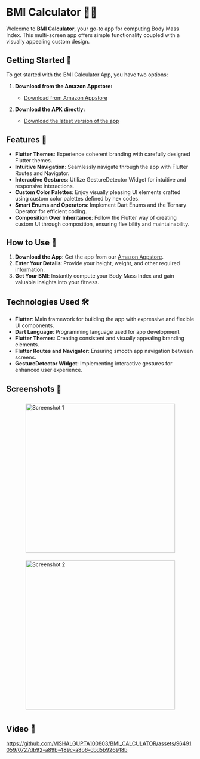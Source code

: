 # BMI Calculator 🏋️‍♂️

Welcome to **BMI Calculator**, your go-to app for computing Body Mass Index. This multi-screen app offers simple functionality coupled with a visually appealing custom design.

## Getting Started 🚀

To get started with the BMI Calculator App, you have two options:

1. **Download from the Amazon Appstore:**
   - [Download from Amazon Appstore](https://www.amazon.com/gp/product/B0D7J61M2R)

2. **Download the APK directly:**
   - [Download the latest version of the app](https://github.com/your-username/your-repository/releases/download/v1.0/app-release.apk)

## Features 🌟

- **Flutter Themes**: Experience coherent branding with carefully designed Flutter themes.
- **Intuitive Navigation**: Seamlessly navigate through the app with Flutter Routes and Navigator.
- **Interactive Gestures**: Utilize GestureDetector Widget for intuitive and responsive interactions.
- **Custom Color Palettes**: Enjoy visually pleasing UI elements crafted using custom color palettes defined by hex codes.
- **Smart Enums and Operators**: Implement Dart Enums and the Ternary Operator for efficient coding.
- **Composition Over Inheritance**: Follow the Flutter way of creating custom UI through composition, ensuring flexibility and maintainability.

## How to Use 🌟

1. **Download the App**: Get the app from our [Amazon Appstore](https://www.amazon.com/gp/product/B0D7J61M2R).
2. **Enter Your Details**: Provide your height, weight, and other required information.
3. **Get Your BMI**: Instantly compute your Body Mass Index and gain valuable insights into your fitness.

## Technologies Used 🛠️

- **Flutter**: Main framework for building the app with expressive and flexible UI components.
- **Dart Language**: Programming language used for app development.
- **Flutter Themes**: Creating consistent and visually appealing branding elements.
- **Flutter Routes and Navigator**: Ensuring smooth app navigation between screens.
- **GestureDetector Widget**: Implementing interactive gestures for enhanced user experience.

## Screenshots 📸

<div style="display: flex; flex-wrap: wrap; justify-content: center;">
  <img src="https://github.com/VISHALGUPTA100803/BMI_CALCULATOR/assets/96491059/dc611431-b50b-4358-939a-2f244d483b02" alt="Screenshot 1" width="400" style="margin: 10px;">
  <img src="https://github.com/VISHALGUPTA100803/BMI_CALCULATOR/assets/96491059/4f6229f1-82d9-45b2-97c3-6bd4b2876ad4" alt="Screenshot 2" width="400" style="margin: 10px;">
</div>



## Video 📸


https://github.com/VISHALGUPTA100803/BMI_CALCULATOR/assets/96491059/0727db92-a89b-489c-a8b6-cbd5b926918b





